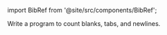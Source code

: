 import BibRef from '@site/src/components/BibRef';

Write a program to count blanks, tabs, and newlines. <BibRef id='KR1988' pages='p. 20'></BibRef>